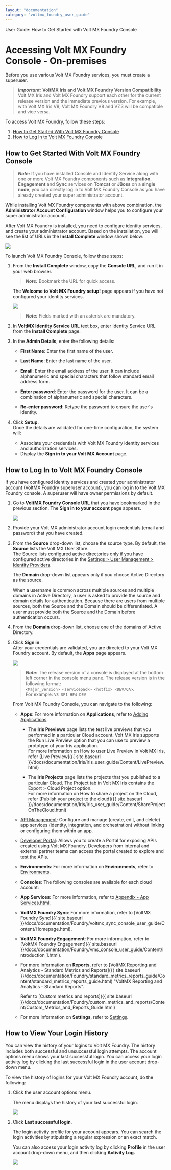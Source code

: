 ```yaml
---
layout: "documentation"
category: "voltmx_foundry_user_guide"
---
```

                              

User Guide: How to Get Started with Volt MX Foundry Console

Accessing Volt MX Foundry Console - On-premises
==============================================

Before you use various Volt MX Foundry services, you must create a superuser.

> **_Important:_** **VoltMX Iris and Volt MX Foundry Version Compatibility**   
Volt MX  Iris and Volt MX Foundry support each other for the current release version and the immediate previous version. For example, with Volt MX Iris V8, Volt MX Foundry V8 and V7.3 will be compatible and vice versa.  

To access Volt MX Foundry, follow these steps:

1.  [How to Get Started With Volt MX Foundry Console](#how-to-get-started-with-foundry-console)
2.  [How to Log In to Volt MX Foundry Console](#how-to-log-in-to-foundry-console)


<h2 id="how-to-get-started-with-foundry-console"> How to Get Started With Volt MX Foundry Console</h2>

> **_Note:_** If you have installed Console and Identity Service along with one or more Volt MX Foundry components such as **Integration**, **Engagement** and **Sync** services on **Tomcat** or **JBoss** on a **single node**, you can directly log in to Volt MX Foundry Console as you have already created your super administrator account.  
  
While installing Volt MX Foundry components with above combination, the **Administrator Account Configuration** window helps you to configure your super administrator account.

After Volt MX Foundry is installed, you need to configure identity services, and create your administrator account. Based on the installation, you will see the list of URLs in the **Install Complete** window shown below:

![](Resources/Images/OnPrem/Complete_695x570.png)

To launch Volt MX Foundry Console, follow these steps:

1.  From the **Install Complete** window, copy the **Console URL**, and run it in your web browser.  
    
    > **_Note:_** Bookmark the URL for quick access.
    
    The **Welcome to Volt MX Foundry setup!** page appears if you have not configured your identity services.
    
    ![](Resources/Images/OnPrem/Creating_SuperUser.png)
    
    > **_Note:_** Fields marked with an asterisk are mandatory.
    
2.  In **VoltMX Identity Service URL** text box, enter Identity Service URL from the **Install Complete** page.
3.  In the **Admin Details**, enter the following details:
    *   **First Name**: Enter the first name of the user.
    *   **Last Name**: Enter the last name of the user.
    *   **Email**: Enter the email address of the user. It can include alphanumeric and special characters that follow standard email address form.
    *   **Enter password**: Enter the password for the user. It can be a combination of alphanumeric and special characters.
        
    *   **Re-enter password**: Retype the password to ensure the user's identity.
        
4.  Click **Setup**.  
    Once the details are validated for one-time configuration, the system will:
    *   Associate your credentials with Volt MX Foundry identity services and authorization services.
    *   Display the **Sign in to your Volt MX Account** page.  
        

<h2 id="how-to-log-in-to-foundry-console">How to Log In to Volt MX Foundry Console</h2>

If you have configured identity services and created your administrator account (VoltMX Foundry superuser account), you can log in to the Volt MX Foundry console. A superuser will have owner permissions by default.

1.  Go to **VoltMX Foundry Console URL** that you have bookmarked in the previous section. The **Sign in to your account** page appears.
    
    ![](Resources/Images/OnPrem/Sign_in1.png)
    
2.  Provide your Volt MX administrator account login credentials (email and password) that you have created.
3.  From the **Source** drop-down list, choose the source type. By default, the **Source** lists the Volt MX User Store.  
    The Source lists configured active directories only if you have configured active directories in the [Settings > User Management > Identity Providers](Settings.html#identity-providers).
    
    The **Domain** drop-down list appears only if you choose Active Directory as the source.
    
    When a username is common across multiple sources and multiple domains in Active Directory, a user is asked to provide the source and domain details for authentication. Because there are users from multiple sources, both the Source and the Domain should be differentiated. A user must provide both the Source and the Domain before authentication occurs.
    

1.  From the **Domain** drop-down list, choose one of the domains of Active Directory.
2.  Click **Sign in**.  
    After your credentials are validated, you are directed to your Volt MX Foundry account. By default, the **Apps** page appears.  
    
    ![](Resources/Images/ConsoleUI_601x294.png)
    
    > **_Note:_** The release version of a console is displayed at the bottom left corner in the console menu pane. The release version is in the following format:  
    `<Major_version> <servicepack> <hotfix> <DEV/QA>`.  
    For example: `V8 SP1 HF4 DEV`
    
    From Volt MX Foundry Console, you can navigate to the following:
    
    *   **Apps**: For more information on **Applications**, refer to [Adding Applications](Adding_Applications.html).
        *   The **Iris Previews** page lists the test live previews that you performed in a particular Cloud account. Volt MX Iris supports the Run Live Preview option that you can use to preview a prototype of your Iris application.  
            For more information on How to user Live Preview in Volt MX Iris, refer [Live Preview]({{ site.baseurl }}/docs/documentation/Iris/iris_user_guide/Content/LivePreview.html)
            
        *   The **Iris Projects** page lists the projects that you published to a particular Cloud. The Project tab in Volt MX Iris contains the Export > Cloud Project option.  
            For more information on How to share a project on the Cloud, refer [Publish your project to the cloud]({{ site.baseurl }}/docs/documentation/Iris/iris_user_guide/Content/ShareProjectOnTheCloud.html)  
            
    *   [API Management](API_Management.html): Configure and manage (create, edit, and delete) app services (identity, integration, and orchestration) without linking or configuring them within an app.
    *   [Developer Portal](VoltMXDevPortal.html): Allows you to create a Portal for exposing APIs created using Volt MX Foundry. Developers from internal and external partner teams can access the portal created to explore and test the APIs.
    *   **Environments**: For more information on **Environments**, refer to [Environments](Environments.html#environments-on-premises).
    *   **Consoles**: The following consoles are available for each cloud account:
    
    *   **App Services**: For more information, refer to [Appendix - App Services.html.](Appendix_-_App_Services.html)
    *   **VoltMX Foundry Sync**: For more information, refer to [VoltMX Foundry Sync]({{ site.baseurl }}/docs/documentation/Foundry/voltmx_sync_console_user_guide/Content/Homepage.html).
    *   **VoltMX Foundry Engagement**: For more information, refer to [VoltMX Foundry Engagement]({{ site.baseurl }}/docs/documentation/Foundry/vms_console_user_guide/Content/Introduction_1.html).
    
    *   For more information on **Reports**, refer to [VoltMX Reporting and Analytics - Standard Metrics and Reports]({{ site.baseurl }}/docs/documentation/Foundry/standard_metrics_reports_guide/Content/standard_metrics_reports_guide.html) "VoltMX Reporting and Analytics - Standard Reports".  
          
        Refer to [Custom metrics and reports]({{ site.baseurl }}/docs/documentation/Foundry/custom_metrics_and_reports/Content/Custom_Metrics_and_Reports_Guide.html)
    *   For more information on **Settings**, refer to [Settings](Settings.html#settings-on-premises).


<h2>How to View Your Login History</h2>
<p></p>
<p>You can view the history of your logins to Volt MX Foundry. The history includes both successful and unsuccessful login attempts. The account options menu shows your last successful login. You can access your login activity log by clicking the last successful login in the user account drop-down menu.</p>
<p>To view the history of logins for your Volt MX Foundry account, do the following:</p>
<ol>
  <li>Click the user account options menu.
    <p></p>
        <p>The menu displays the history of your last successful login.</p>
    <p>
      <img src="Resources/Images/LastLoginHistory.png">
    </p>
  </li>
  <li>Click <strong>Last successful login</strong>.
     <p></p>
        <p>The login activity profile for your account appears. You can search the login activities by stipulating a regular expression or an exact match.</p>
            <p>You can also access your login activity log by clicking <strong>Profile</strong> in the user account drop-down menu, and then clicking <strong>Activity Log.</strong></p>
    <p>
      <img src="Resources/Images/LoginActivityLog_656x366.png">
    </p>
  </li>
</ol>
